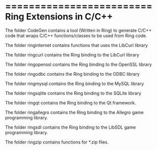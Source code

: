 =========================
Ring Extensions in C/C++
=========================

The folder CodeGen contains a tool (Written in Ring)
to generate C/C++ code that wraps C/C++ functions/classes
to be used from Ring code.

The folder ringinternet contains functions that uses the LibCurl library  

The folder ringcurl contains the Ring binding to the LibCurl library  

The folder ringopenssl contains the Ring binding to the OpenSSL library  

The folder ringodbc contains the Ring binding to the ODBC library  

The folder ringmysql contains the Ring binding to the MySQL library  

The folder ringsqlite contains the Ring binding to the SQLite library  

The folder ringqt contains the Ring binding to the Qt framework.

The folder ringallegro contains the Ring binding to the Allegro 
game programming library.

The folder ringsdl contains the Ring binding to the LibSDL
game programming library.

The folder ringzip contains functions for *.zip files.